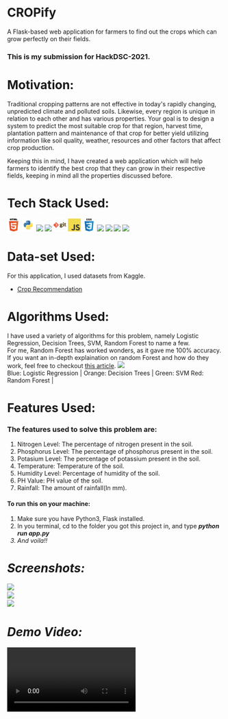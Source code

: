# CROPify
A Flask-based web application for farmers to find out the crops which can grow perfectly on their fields.

### This is my submission for HackDSC-2021.

# Motivation:
Traditional cropping patterns are not effective in today's rapidly changing, unpredicted climate and polluted soils. Likewise, every region is unique in relation to each other and has various properties. Your goal is to design a system to predict the most suitable crop for that region, harvest time, plantation pattern and maintenance of that crop for better yield utilizing information like soil quality, weather, resources and other factors that affect crop production.
<p> 
Keeping this in mind, I have created a web application which will help farmers to identify the best crop that they can grow in their respective fields, keeping in mind all the properties discussed before.

# Tech Stack Used:
<code><img height="30" src="https://raw.githubusercontent.com/github/explore/80688e429a7d4ef2fca1e82350fe8e3517d3494d/topics/html/html.png"></code>
<code><img height="30" src="https://raw.githubusercontent.com/github/explore/80688e429a7d4ef2fca1e82350fe8e3517d3494d/topics/python/python.png"></code>
<code><img height="30" src="https://github.com/tomchen/stack-icons/raw/master/logos/bootstrap.svg"></code>
<code><img height="30" src="https://symbols.getvecta.com/stencil_80/56_flask.3a79b5a056.jpg"></code>
<code><img height="30" src="https://raw.githubusercontent.com/github/explore/80688e429a7d4ef2fca1e82350fe8e3517d3494d/topics/git/git.png"></code>
<code><img height="30" src="https://raw.githubusercontent.com/github/explore/80688e429a7d4ef2fca1e82350fe8e3517d3494d/topics/javascript/javascript.png"></code>
<code><img height="30" src="https://raw.githubusercontent.com/github/explore/80688e429a7d4ef2fca1e82350fe8e3517d3494d/topics/css/css.png"></code>
<code><img height="30" src="https://raw.githubusercontent.com/numpy/numpy/7e7f4adab814b223f7f917369a72757cd28b10cb/branding/icons/numpylogo.svg"></code>
<code><img height="30" src="https://raw.githubusercontent.com/pandas-dev/pandas/761bceb77d44aa63b71dda43ca46e8fd4b9d7422/web/pandas/static/img/pandas.svg"></code>
<code><img height="30" src="https://matplotlib.org/_static/logo2.svg"></code>
<code><img height="30" src="https://upload.wikimedia.org/wikipedia/commons/thumb/0/05/Scikit_learn_logo_small.svg/1280px-Scikit_learn_logo_small.svg.png"></code>

# Data-set Used:
For this application, I used datasets from Kaggle.
- [Crop Recommendation ](https://www.kaggle.com/atharvaingle/crop-recommendation-dataset) 

# Algorithms Used:
I have used a variety of algorithms for this problem, namely Logistic Regression, Decision Trees, SVM, Random Forest to name a few.
<br>
For me, Random Forest has worked wonders, as it gave me 100% accuracy.
If you want an in-depth explaination on random Forest and how do they work, feel free to checkout <a href = "https://towardsdatascience.com/understanding-random-forest-58381e0602d2">this article</a>. 
![](https://github.com/Jackson-hub/CROPify/blob/main/static/images/comparision.png)
<br>
Blue: Logistic Regression | Orange: Decision Trees |  Green: SVM  Red: Random Forest |

# Features Used:
### The features used to solve this problem are:
1. Nitrogen Level: The percentage of nitrogen present in the soil.
2. Phosphorus Level: The percentage of phosphorus present in the soil.
3. Potasium Level: The percentage of potassium present in the soil.
4. Temperature: Temperature of the soil.
5. Humidity Level: Percentage of humidity of the soil.
6. PH Value: PH value of the soil.
7. Rainfall: The amount of rainfall(In mm).

#### To run this on your machine:
1. Make sure you have Python3, Flask installed.
2. In you terminal, cd to the folder you got this project in, and type <b><i>python run app.py<i></b>
3. And voila!!

# Screenshots:
![](https://github.com/Jackson-hub/CROPify/blob/main/static/images/crop1.png)
<br>
![](https://github.com/Jackson-hub/CROPify/blob/main/static/images/crop2.png)
<br>
![](https://github.com/Jackson-hub/CROPify/blob/main/static/images/crop3.png)

# Demo Video:
![](https://github.com/Jackson-hub/CROPify/blob/main/static/images/CROPifyDemo.mp4)
